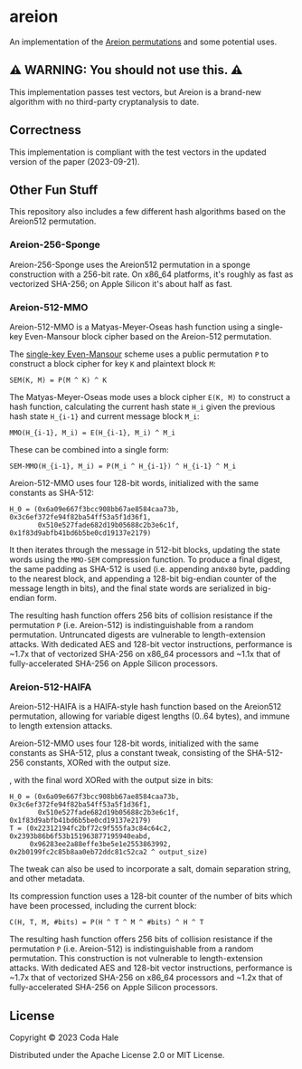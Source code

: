 # areion

An implementation of the [Areion permutations](https://eprint.iacr.org/2023/794.pdf) and some
potential uses.

## ⚠️ WARNING: You should not use this. ⚠️

This implementation passes test vectors, but Areion is a brand-new algorithm with no third-party
cryptanalysis to date.

## Correctness

This implementation is compliant with the test vectors in the updated version of the paper
(2023-09-21).

## Other Fun Stuff

This repository also includes a few different hash algorithms based on the Areion512 permutation.

### Areion-256-Sponge

Areion-256-Sponge uses the Areion512 permutation in a sponge construction with a 256-bit rate. On
x86_64 platforms, it's roughly as fast as vectorized SHA-256; on Apple Silicon it's about half as
fast.

### Areion-512-MMO

Areion-512-MMO is a Matyas-Meyer-Oseas hash function using a single-key Even-Mansour block cipher
based on the Areion-512 permutation.

The [single-key Even-Mansour](https://eprint.iacr.org/2011/541.pdf) scheme uses a public permutation
`P` to construct a block cipher for key `K` and plaintext block `M`:

```text
SEM(K, M) = P(M ^ K) ^ K
```

The Matyas-Meyer-Oseas mode uses a block cipher `E(K, M)` to construct a hash function, calculating
the current hash state `H_i` given the previous hash state `H_{i-1}` and current message block
`M_i`:

```text
MMO(H_{i-1}, M_i) = E(H_{i-1}, M_i) ^ M_i
```

These can be combined into a single form:

```text
SEM-MMO(H_{i-1}, M_i) = P(M_i ^ H_{i-1}) ^ H_{i-1} ^ M_i
```

Areion-512-MMO uses four 128-bit words, initialized with the same constants as SHA-512:

```text
H_0 = (0x6a09e667f3bcc908bb67ae8584caa73b, 0x3c6ef372fe94f82ba54ff53a5f1d36f1,
       0x510e527fade682d19b05688c2b3e6c1f, 0x1f83d9abfb41bd6b5be0cd19137e2179)
```

It then iterates through the message in 512-bit blocks, updating the state words using the `MMO-SEM`
compression function. To produce a final digest, the same padding as SHA-512 is used (i.e. appending
an`0x80` byte, padding to the nearest block, and appending a 128-bit big-endian counter of the
message length in bits), and the final state words are serialized in big-endian form.

The resulting hash function offers 256 bits of collision resistance if the permutation `P` (i.e.
Areion-512) is indistinguishable from a random permutation. Untruncated digests are vulnerable to
length-extension attacks. With dedicated AES and 128-bit vector instructions, performance is ~1.7x
that of vectorized SHA-256 on x86_64 processors and ~1.1x that of fully-accelerated SHA-256 on Apple
Silicon processors.

### Areion-512-HAIFA

Areion-512-HAIFA is a HAIFA-style hash function based on the Areion512 permutation, allowing for
variable digest lengths (0..64 bytes), and immune to length extension attacks.

Areion-512-MMO uses four 128-bit words, initialized with the same constants as SHA-512, plus a
constant tweak, consisting of the SHA-512-256 constants, XORed with the output size.

, with the
final word XORed with the output size in bits:

```text
H_0 = (0x6a09e667f3bcc908bb67ae8584caa73b, 0x3c6ef372fe94f82ba54ff53a5f1d36f1,
       0x510e527fade682d19b05688c2b3e6c1f, 0x1f83d9abfb41bd6b5be0cd19137e2179)
T = (0x22312194fc2bf72c9f555fa3c84c64c2, 0x2393b86b6f53b151963877195940eabd,
     0x96283ee2a88effe3be5e1e2553863992, 0x2b0199fc2c85b8aa0eb72ddc81c52ca2 ^ output_size)
```

The tweak can also be used to incorporate a salt, domain separation string, and other metadata.

Its compression function uses a 128-bit counter of the number of bits which have been processed,
including the current block:

```text
C(H, T, M, #bits) = P(H ^ T ^ M ^ #bits) ^ H ^ T
```

The resulting hash function offers 256 bits of collision resistance if the permutation `P` (i.e.
Areion-512) is indistinguishable from a random permutation. This construction is not vulnerable to
length-extension attacks. With dedicated AES and 128-bit vector instructions, performance is ~1.7x
that of vectorized SHA-256 on x86_64 processors and ~1.2x that of fully-accelerated SHA-256 on Apple
Silicon processors.

## License

Copyright © 2023 Coda Hale

Distributed under the Apache License 2.0 or MIT License.
